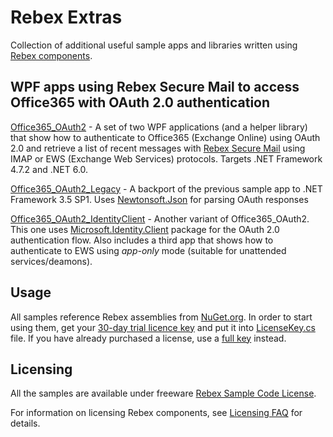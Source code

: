 ﻿Rebex Extras
============

Collection of additional useful sample apps and libraries written using
[Rebex components](https://www.rebex.net/total-pack/).


## WPF apps using Rebex Secure Mail to access Office365 with OAuth 2.0 authentication

[Office365_OAuth2](Office365_OAuth2) - A set of two WPF applications (and a helper library) that show how
to authenticate to Office365 (Exchange Online) using OAuth 2.0 and retrieve
a list of recent messages with [Rebex Secure Mail](https://www.rebex.net/secure-mail.net/)
using IMAP or EWS (Exchange Web Services) protocols. Targets .NET Framework 4.7.2 and .NET 6.0.

[Office365_OAuth2_Legacy](Office365_OAuth2_Legacy) - A backport of the previous sample app to
.NET Framework 3.5 SP1. Uses [Newtonsoft.Json](https://www.nuget.org/packages/Newtonsoft.Json/) for
parsing OAuth responses

[Office365_OAuth2_IdentityClient](Office365_OAuth2_IdentityClient) - Another variant
of Office365_OAuth2. This one uses [Microsoft.Identity.Client](https://www.nuget.org/packages/Microsoft.Identity.Client/)
package for the OAuth 2.0 authentication flow. Also includes a third app that shows how to
authenticate to EWS using *app-only* mode (suitable for unattended services/deamons).


## Usage

All samples reference Rebex assemblies from [NuGet.org](https://www.nuget.org/profiles/rebex).
In order to start using them, get your [30-day trial licence key](https://www.rebex.net/support/trial-key.aspx)
and put it into [LicenseKey.cs](LicenseKey.cs) file. If you have already purchased a license,
use a [full key](https://www.rebex.net/kb/license-keys/) instead.


## Licensing

All the samples are available under freeware [Rebex Sample Code License](LICENSE.txt).

For information on licensing Rebex components, see [Licensing FAQ](https://www.rebex.net/shop/faq/) for details.
